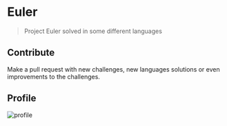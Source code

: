 # Euler
> Project Euler solved in some different languages

## Contribute

Make a pull request with new challenges, new languages solutions or even improvements to the challenges.

## Profile

![profile](https://projecteuler.net/profile/marceloboeira.png)
